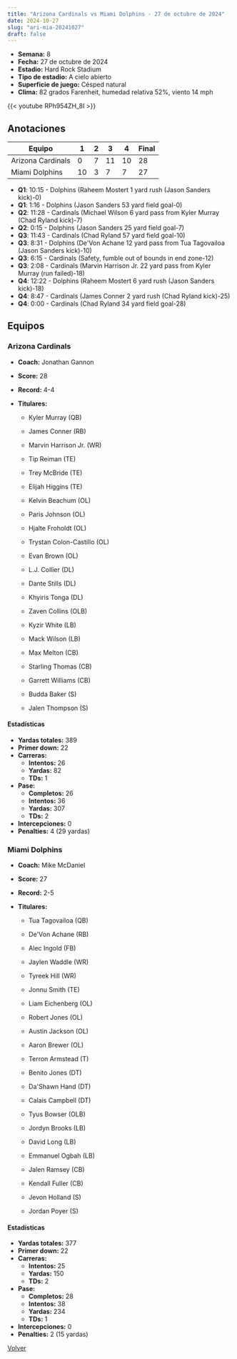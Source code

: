 ```yaml
---
title: "Arizona Cardinals vs Miami Dolphins - 27 de octubre de 2024"
date: 2024-10-27
slug: "ari-mia-20241027"
draft: false
---
```


- **Semana:** 8
- **Fecha:** 27 de octubre de 2024
- **Estadio:** Hard Rock Stadium
- **Tipo de estadio:** A cielo abierto
- **Superficie de juego:** Césped natural
- **Clima:** 82 grados Farenheit, humedad relativa 52%, viento 14 mph


{{< youtube RPh954ZH_8I >}}


## Anotaciones
| Equipo | 1 | 2 | 3 | 4 | Final |
|--------|---|---|---|---|-------|
| Arizona Cardinals  | 0 | 7 | 11 | 10  | 28 |
| Miami Dolphins  | 10 | 3 | 7 | 7  | 27 |
- **Q1**: 10:15 - Dolphins (Raheem Mostert 1 yard rush (Jason Sanders kick)-0)
- **Q1**: 1:16 - Dolphins (Jason Sanders 53 yard field goal-0)
- **Q2**: 11:28 - Cardinals (Michael Wilson 6 yard pass from Kyler Murray (Chad Ryland kick)-7)
- **Q2**: 0:15 - Dolphins (Jason Sanders 25 yard field goal-7)
- **Q3**: 11:43 - Cardinals (Chad Ryland 57 yard field goal-10)
- **Q3**: 8:31 - Dolphins (De'Von Achane 12 yard pass from Tua Tagovailoa (Jason Sanders kick)-10)
- **Q3**: 6:15 - Cardinals (Safety, fumble out of bounds in end zone-12)
- **Q3**: 2:08 - Cardinals (Marvin Harrison Jr. 22 yard pass from Kyler Murray (run failed)-18)
- **Q4**: 12:22 - Dolphins (Raheem Mostert 6 yard rush (Jason Sanders kick)-18)
- **Q4**: 8:47 - Cardinals (James Conner 2 yard rush (Chad Ryland kick)-25)
- **Q4**: 0:00 - Cardinals (Chad Ryland 34 yard field goal-28)


## Equipos


### Arizona Cardinals
* **Coach:** Jonathan Gannon
* **Score:** 28
* **Record:** 4-4
* **Titulares:** 

  * Kyler Murray (QB) 

  * James Conner (RB) 

  * Marvin Harrison Jr. (WR) 

  * Tip Reiman (TE) 

  * Trey McBride (TE) 

  * Elijah Higgins (TE) 

  * Kelvin Beachum (OL) 

  * Paris Johnson (OL) 

  * Hjalte Froholdt (OL) 

  * Trystan Colon-Castillo (OL) 

  * Evan Brown (OL) 

  * L.J. Collier (DL) 

  * Dante Stills (DL) 

  * Khyiris Tonga (DL) 

  * Zaven Collins (OLB) 

  * Kyzir White (LB) 

  * Mack Wilson (LB) 

  * Max Melton (CB) 

  * Starling Thomas (CB) 

  * Garrett Williams (CB) 

  * Budda Baker (S) 

  * Jalen Thompson (S) 

#### Estadísticas
* **Yardas totales:** 389
* **Primer down:** 22
* **Carreras:**
  * **Intentos:** 26
  * **Yardas:** 82
  * **TDs:** 1
* **Pase:**
  * **Completos:** 26
  * **Intentos:** 36
  * **Yardas:** 307
  * **TDs:** 2
* **Intercepciones:** 0
* **Penalties:** 4 (29 yardas)

### Miami Dolphins
* **Coach:** Mike McDaniel
* **Score:** 27
* **Record:** 2-5
* **Titulares:** 

  * Tua Tagovailoa (QB) 

  * De'Von Achane (RB) 

  * Alec Ingold (FB) 

  * Jaylen Waddle (WR) 

  * Tyreek Hill (WR) 

  * Jonnu Smith (TE) 

  * Liam Eichenberg (OL) 

  * Robert Jones (OL) 

  * Austin Jackson (OL) 

  * Aaron Brewer (OL) 

  * Terron Armstead (T) 

  * Benito Jones (DT) 

  * Da'Shawn Hand (DT) 

  * Calais Campbell (DT) 

  * Tyus Bowser (OLB) 

  * Jordyn Brooks (LB) 

  * David Long (LB) 

  * Emmanuel Ogbah (LB) 

  * Jalen Ramsey (CB) 

  * Kendall Fuller (CB) 

  * Jevon Holland (S) 

  * Jordan Poyer (S) 

#### Estadísticas
* **Yardas totales:** 377
* **Primer down:** 22
* **Carreras:**
  * **Intentos:** 25
  * **Yardas:** 150
  * **TDs:** 2
* **Pase:**
  * **Completos:** 28
  * **Intentos:** 38
  * **Yardas:** 234
  * **TDs:** 1
* **Intercepciones:** 0
* **Penalties:** 2 (15 yardas)


[Volver](/historia/2024)
